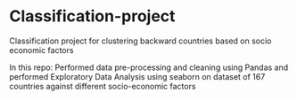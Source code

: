 # Classification-project
Classification project for clustering backward countries based on socio economic factors 

In this repo: 
Performed data pre-processing and cleaning using Pandas and performed Exploratory Data Analysis using seaborn on dataset of 167 countries against different socio-economic factors
